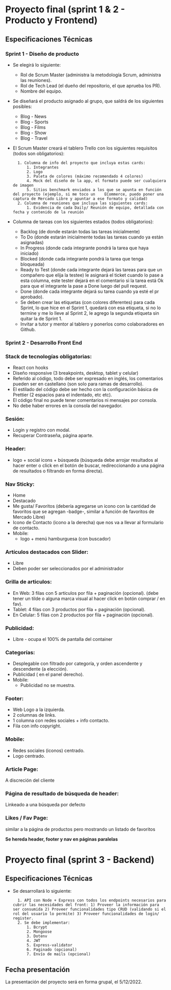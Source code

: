 # Proyecto final (sprint 1 & 2 - Producto y Frontend)

## Especificaciones Técnicas

### Sprint 1 - Diseño de producto
- Se elegirá lo siguiente:
    - Rol de Scrum Master (administra la metodología Scrum, administra las reuniones).
    - Rol de Tech Lead (el dueño del repositorio, el que aprueba los PR).
    - Nombre del equipo.

- Se diseñará el producto asignado al grupo, que saldrá de los siguientes posibles:
    - Blog - News
    - Blog - Sports
    - Blog - Films
    - Blog - Show
    - Blog - Travel

- El Scrum Master creará el tablero Trello con los siguientes requisitos (todos son obligatorios):
    
        1. Columna de info del proyecto que incluya estas cards:
            1. Integrantes
            2. Logo
            3. Paleta de colores (máximo recomendado 4 colores)
            4. Mock del diseño de la app, el formato puede ser cualquiera de imagen
            5. Sitios benchmark enviados a los que se apunta en función del proyecto (ejemplo, si me toco un    ECommerce, puedo poner una captura de Mercado Libre y apuntar a ese formato y calidad)
        2. Columna de reuniones que incluya las siguientes cards:
            1. Evidencia de cada Daily/ Reunión de equipo, detallada con fecha y contenido de la reunión
            
- Columna de tareas con los siguientes estados (todos obligatorios):
    - Backlog (de donde estarán todas las tareas inicialmente)
    - To Do (donde estarán inicialmente todas las tareas cuando ya están asignadas)
    - In Progress (donde cada integrante pondrá la tarea que haya iniciado)
    - Blocked (donde cada integrante pondrá la tarea que tenga bloqueada)
    - Ready to Test (donde cada integrante dejará las tareas para que un compañero que elija la testee) le asignará el ticket cuando lo pase a esta columna, este tester dejará en el comentario si la tarea está Ok para que el integrante la pase a Done luego del pull request.
    - Done (donde cada integrante dejará su tarea cuando ya esté el pr aprobado).
    - Se deben crear las etiquetas (con colores diferentes) para cada Sprint, lo que hice en el Sprint 1, quedará con esa etiqueta, si no lo termine y me lo lleve al Sprint 2, le agrego la segunda etiqueta sin quitar la de Sprint 1.
    - Invitar a tutor y mentor al tablero y ponerlos como colaboradores en Github.

### Sprint 2 - Desarrollo Front End

### Stack de tecnologías obligatorias:
- React con hooks
- Diseño responsive (3 breakpoints, desktop, tablet y celular)
- Referido al código, todo debe ser expresado en inglés, los comentarios pueden ser en castellano (son solo para ramas de desarrollo).
- El estilado del código debe ser hecho con la configuración básica de Prettier (2 espacios para el indentado, etc etc).
- El código final no puede tener comentarios ni mensajes por consola.
- No debe haber errores en la consola del navegador.  

### Sesión:
- Login y registro con modal.
- Recuperar Contraseña, página aparte.

### Header:
- logo + social icons + búsqueda (búsqueda debe arrojar resultados al hacer enter o click en el botón de buscar, redireccionando a una página de resultados o filtrando en forma directa).

### Nav Sticky:
   - Home
   - Destacado
   - Me gusta/ Favoritos (debería agregarse un icono con la cantidad de favoritos que se agregan -badge-, similar a función de favoritos de Mercado Libre)
   - Icono de Contacto (icono a la derecha) que nos va a llevar al formulario de contacto.
   - Mobile:
     - logo + menú hamburguesa (con buscador)

### Artículos destacados con Slider:
   - Libre
   - Deben poder ser seleccionados por el administrador

### Grilla de articulos:
   - En Web: 3 filas con 5 artículos por fila + paginación (opcional). (debe tener un tilde o alguna marca visual al hacer click en botón comprar / en fav).
   - Tablet: 4 filas con 3 productos por fila + paginación (opcional).
   - En Celular: 5 filas con 2 productos por fila + paginación (opcional).

### Publicidad:
   - Libre - ocupa el 100% de pantalla del container

### Categorías:
   - Desplegable con filtrado por categoría, y orden ascendente y descendente (a elección).
   - Publicidad ( en el panel derecho).
   - Mobile:
     - Publicidad no se muestra.

### Footer:
   - Web Logo a la izquierda. 
   - 2 columnas de links.
   - 1 columna con redes sociales + info contacto.
   - Fila con info copyright.

### Mobile:
   - Redes sociales (iconos) centrado. 
   - Logo centrado.

### Article Page:
A discreción del cliente
### Página de resultado de búsqueda de header:
Linkeado a una búsqueda por defecto
### Likes / Fav Page:
similar a la página de productos pero mostrando un listado de favoritos

**Se hereda header, footer y nav en páginas paralelas**

# Proyecto final (sprint 3 - Backend)

## Especificaciones Técnicas

- Se desarrollará lo siguiente:
    
        1. API con Node + Express con todos los endpoints necesarios para cubrir las necesidades del front: 1) Proveer la información para ser consumida 2) Proveer funcionalidades tipo CRUD (validando si el rol del usuario lo permite) 3) Proveer funcionalidades de login/ register.
        2. Se debe implementar:
            1. Bcrypt
            2. Mongoose
            3. Dotenv
            4. JWT
            5. Express-validator
            6. Paginado (opcional)
            7. Envío de mails (opcional)

## Fecha presentación
La presentación del proyecto será en forma grupal, el 5/12/2022.
